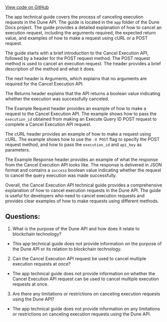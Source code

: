 [View code on GitHub](https://dune.com/blob/master/api\api-reference\cancel-execution.md)

The app technical guide covers the process of canceling execution requests in the Dune API. The guide is located in the `app` folder of the Dune Docs project. The guide provides a detailed explanation of how to cancel an execution request, including the arguments required, the expected return value, and examples of how to make a request using cURL or a POST request. 

The guide starts with a brief introduction to the Cancel Execution API, followed by a header for the POST request method. The POST request method is used to cancel an execution request. The header provides a brief description of the method and what it does. 

The next header is Arguments, which explains that no arguments are required for the Cancel Execution API. 

The Returns header explains that the API returns a boolean value indicating whether the execution was successfully canceled. 

The Example Request header provides an example of how to make a request to the Cancel Execution API. The example shows how to pass the `execution_id` obtained from making an Execute Query ID POST request to complete a Cancel Execution API request. 

The cURL header provides an example of how to make a request using cURL. The example shows how to use the `-X POST` flag to specify the POST request method, and how to pass the `execution_id` and `api_key` as parameters. 

The Example Response header provides an example of what the response from the Cancel Execution API looks like. The response is delivered in JSON format and contains a `success` boolean value indicating whether the request to cancel the query execution was made successfully. 

Overall, the Cancel Execution API technical guide provides a comprehensive explanation of how to cancel execution requests in the Dune API. The guide is useful for developers who need to cancel execution requests and provides clear examples of how to make requests using different methods.
## Questions: 
 1. What is the purpose of the Dune API and how does it relate to blockchain technology?
- This app technical guide does not provide information on the purpose of the Dune API or its relation to blockchain technology.

2. Can the Cancel Execution API request be used to cancel multiple execution requests at once?
- The app technical guide does not provide information on whether the Cancel Execution API request can be used to cancel multiple execution requests at once.

3. Are there any limitations or restrictions on canceling execution requests using the Dune API?
- The app technical guide does not provide information on any limitations or restrictions on canceling execution requests using the Dune API.
